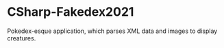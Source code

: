 # CSharp-Fakedex2021
Pokedex-esque application, which parses XML data and images to display creatures.
